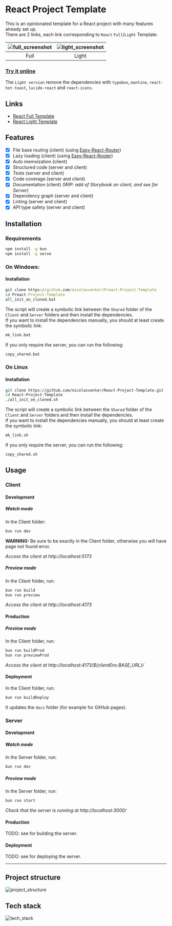 # React Project Template

This is an opinionated template for a React project with many features already set up.  
There are 2 links, each link corresponding to `React` `Full`/`Light` Template.

| ![full_screenshot](./misc/full_screenshot.jpeg) | ![light_screenshot](./misc/light_screenshot.jpeg) |
| :---------------------------------------------: | :-----------------------------------------------: |
|                      Full                       |                       Light                       |

### [Try it online](https://nicolasventer.github.io/Preact-Project-Template/)

The `Light version` remove the dependencies with `typebox`, `mantine`, `react-hot-toast`, `lucide-react` and `react-icons`.

## Links

- [React Full Template](https://github.com/nicolasventer/React-Project-Template/tree/full)
- [React Light Template](https://github.com/nicolasventer/React-Project-Template/tree/light)

## Features

- [x] File base routing (client) (using [Easy-React-Router](https://github.com/nicolasventer/Easy-React-Router))
- [x] Lazy loading (client) (using [Easy-React-Router](https://github.com/nicolasventer/Easy-React-Router))
- [x] Auto memoization (client)
- [x] Structured code (server and client)
- [x] Tests (server and client)
- [x] Code coverage (server and client)
- [x] Documentation (client) _(WIP: add of Storybook on client, and see for Server)_
- [x] Dependency graph (server and client)
- [x] Linting (server and client)
- [x] API type safety (server and client)

## Installation

### Requirements

```sh
npm install -g bun
npm install -g serve
```

### On Windows:

#### Installation

```bat
git clone https://github.com/nicolasventer/Preact-Project-Template
cd Preact-Project-Template
all_init_on_cloned.bat
```

The script will create a symbolic link between the `Shared` folder of the `Client` and `Server` folders and then install the dependencies.  
If you want to install the dependencies manually, you should at least create the symbolic link:

```bat
mk_link.bat
```

If you only require the server, you can run the following:

```bat
copy_shared.bat
```

### On Linux

#### Installation

```sh
git clone https://github.com/nicolasventer/React-Project-Template.git
cd React-Project-Template
./all_init_on_cloned.sh
```

The script will create a symbolic link between the `Shared` folder of the `Client` and `Server` folders and then install the dependencies.  
If you want to install the dependencies manually, you should at least create the symbolic link:

```sh
mk_link.sh
```

If you only require the server, you can run the following:

```sh
copy_shared.sh
```

## Usage

### Client

#### Development

##### Watch mode

In the Client folder:

```sh
bun run dev
```

**WARNING:** Be sure to be exactly in the Client folder, otherwise you will have page not found error.

_Access the client at http://localhost:5173_

##### Preview mode

In the Client folder, run:

```sh
bun run build
bun run preview
```

_Access the client at http://localhost:4173_

#### Production

##### Preview mode

In the Client folder, run:

```sh
bun run buildProd
bun run previewProd
```

_Access the client at http://localhost:4173/${clientEnv.BASE_URL}/_

#### Deployment

In the Client folder, run:

```sh
bun run buildDeploy
```

It updates the `docs` folder (for example for GitHub pages).

### Server

#### Development

##### Watch mode

In the Server folder, run:

```sh
bun run dev
```

##### Preview mode

In the Server folder, run:

```sh
bun run start
```

_Check that the server is running at http://localhost:3000/_

#### Production

TODO: see for building the server.

#### Deployment

TODO: see for deploying the server.

---

## Project structure

![project_structure](misc/d2/project_structure.png)

## Tech stack

![tech_stack](misc/d2/tech_stack.png)
